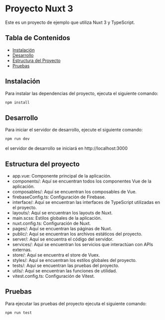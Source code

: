 # Proyecto Nuxt 3

Este es un proyecto de ejemplo que utiliza Nuxt 3 y TypeScript.

## Tabla de Contenidos

- [Instalación](#instalación)
- [Desarrollo](#desarrollo)
- [Estructura del Proyecto](#estructura-del-proyecto)
- [Pruebas](#pruebas)

## Instalación

Para instalar las dependencias del proyecto, ejecuta el siguiente comando:

```bash
npm install
```

## Desarrollo

Para iniciar el servidor de desarrollo, ejecute el siguiente comando:

```bash
npm run dev
```

el servidor de desarrollo se iniciará en http://localhost:3000

## Estructura del proyecto

- app.vue: Componente principal de la aplicación.
- components/: Aquí se encuentran todos los componentes Vue de la aplicación.
- composables/: Aquí se encuentran los composables de Vue.
- firebaseConfig.ts: Configuración de Firebase.
- interface/: Aquí se encuentran las interfaces de TypeScript utilizadas en el proyecto.
- layouts/: Aquí se encuentran los layouts de Nuxt.
- main.scss: Estilos globales de la aplicación.
- nuxt.config.ts: Configuración de Nuxt.
- pages/: Aquí se encuentran las páginas de Nuxt.
- public/: Aquí se encuentran los archivos estáticos del proyecto.
- server/: Aquí se encuentra el código del servidor.
- services/: Aquí se encuentran los servicios que interactúan con APIs externas.
- store/: Aquí se encuentra el store de Vuex.
- styles/: Aquí se encuentran los estilos globales del proyecto.
- tests/: Aquí se encuentran las pruebas del proyecto.
- utils/: Aquí se encuentran las funciones de utilidad.
- vitest.config.ts: Configuración de Vitest.

## Pruebas

Para ejecutar las pruebas del proyecto ejecuta el siguiente comando:

```bash
npm run test
```
